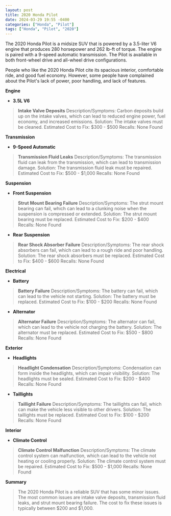 ```yaml
---
layout: post
title: 2020 Honda Pilot
date: 2024-03-29 19:55 -0400
categories: ["Honda", "Pilot"]
tags: ["Honda", "Pilot", "2020"]
---
```

The 2020 Honda Pilot is a midsize SUV that is powered by a 3.5-liter V6 engine that produces 280 horsepower and 262 lb-ft of torque. The engine is paired with a 9-speed automatic transmission. The Pilot is available in both front-wheel drive and all-wheel drive configurations.

People who like the 2020 Honda Pilot cite its spacious interior, comfortable ride, and good fuel economy. However, some people have complained about the Pilot's lack of power, poor handling, and lack of features.

**Engine**

* **3.5L V6**
> **Intake Valve Deposits**
> Description/Symptoms: Carbon deposits build up on the intake valves, which can lead to reduced engine power, fuel economy, and increased emissions.
> Solution: The intake valves must be cleaned.
> Estimated Cost to Fix: $300 - $500
> Recalls: None Found

**Transmission**

* **9-Speed Automatic**
> **Transmission Fluid Leaks**
> Description/Symptoms: The transmission fluid can leak from the transmission, which can lead to transmission damage.
> Solution: The transmission fluid leak must be repaired.
> Estimated Cost to Fix: $500 - $1,000
> Recalls: None Found

**Suspension**

* **Front Suspension**
> **Strut Mount Bearing Failure**
> Description/Symptoms: The strut mount bearing can fail, which can lead to a clunking noise when the suspension is compressed or extended.
> Solution: The strut mount bearing must be replaced.
> Estimated Cost to Fix: $200 - $400
> Recalls: None Found

* **Rear Suspension**
> **Rear Shock Absorber Failure**
> Description/Symptoms: The rear shock absorbers can fail, which can lead to a rough ride and poor handling.
> Solution: The rear shock absorbers must be replaced.
> Estimated Cost to Fix: $400 - $600
> Recalls: None Found

**Electrical**

* **Battery**
> **Battery Failure**
> Description/Symptoms: The battery can fail, which can lead to the vehicle not starting.
> Solution: The battery must be replaced.
> Estimated Cost to Fix: $100 - $200
> Recalls: None Found

* **Alternator**
> **Alternator Failure**
> Description/Symptoms: The alternator can fail, which can lead to the vehicle not charging the battery.
> Solution: The alternator must be replaced.
> Estimated Cost to Fix: $500 - $800
> Recalls: None Found

**Exterior**

* **Headlights**
> **Headlight Condensation**
> Description/Symptoms: Condensation can form inside the headlights, which can impair visibility.
> Solution: The headlights must be sealed.
> Estimated Cost to Fix: $200 - $400
> Recalls: None Found

* **Taillights**
> **Taillight Failure**
> Description/Symptoms: The taillights can fail, which can make the vehicle less visible to other drivers.
> Solution: The taillights must be replaced.
> Estimated Cost to Fix: $100 - $200
> Recalls: None Found

**Interior**

* **Climate Control**
> **Climate Control Malfunction**
> Description/Symptoms: The climate control system can malfunction, which can lead to the vehicle not heating or cooling properly.
> Solution: The climate control system must be repaired.
> Estimated Cost to Fix: $500 - $1,000
> Recalls: None Found

**Summary**

> The 2020 Honda Pilot is a reliable SUV that has some minor issues. The most common issues are intake valve deposits, transmission fluid leaks, and strut mount bearing failure. The cost to fix these issues is typically between $200 and $1,000.
